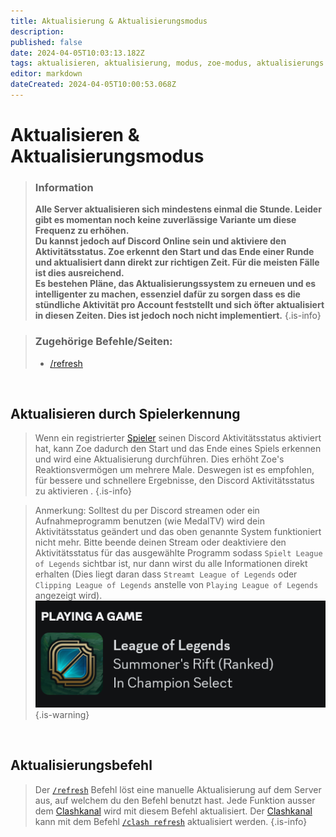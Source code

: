 ```yaml
---
title: Aktualisierung & Aktualisierungsmodus
description: 
published: false
date: 2024-04-05T10:03:13.182Z
tags: aktualisieren, aktualisierung, modus, zoe-modus, aktualisierungs modus, zoe modus
editor: markdown
dateCreated: 2024-04-05T10:00:53.068Z
---
```


# Aktualisieren & Aktualisierungsmodus

>### Information
>**Alle Server aktualisieren sich mindestens einmal die Stunde. Leider gibt es momentan noch keine zuverlässige Variante um diese Frequenz zu erhöhen.** <br>
>**Du kannst jedoch auf Discord Online sein und aktiviere den Aktivitätsstatus. Zoe erkennt den Start und das Ende einer Runde und aktualisiert dann direkt zur richtigen Zeit. Für die meisten Fälle ist dies ausreichend.** <br>
>**Es bestehen Pläne, das Aktualisierungssystem zu erneuen und es intelligenter zu machen, essenziel dafür zu sorgen dass es die stündliche Aktivität pro Account feststellt und sich öfter aktualisiert in diesen Zeiten. Dies ist jedoch noch nicht implementiert.**
>{.is-info}

>### Zugehörige Befehle/Seiten:
>-   [/refresh](/de/commands/important/refresh/)

<br>

## Aktualisieren durch Spielerkennung

>  Wenn ein registrierter [Spieler](/de/terms/player) seinen Discord Aktivitätsstatus aktiviert hat, kann Zoe dadurch den Start und das Ende eines Spiels erkennen und wird eine Aktualisierung durchführen. Dies erhöht Zoe's Reaktionsvermögen um mehrere Male. Deswegen ist es empfohlen, für bessere und schnellere Ergebnisse, den Discord Aktivitätsstatus zu aktivieren .
>{.is-info}

>Anmerkung: Solltest du per Discord streamen oder ein Aufnahmeprogramm benutzen (wie MedalTV) wird dein Aktivitätsstatus geändert und das oben genannte System funktioniert nicht mehr. 
Bitte beende deinen Stream oder deaktiviere den Aktivitätsstatus für das ausgewählte Programm sodass `Spielt League of Legends` sichtbar ist, nur dann wirst du alle Informationen direkt erhalten (Dies liegt daran dass `Streamt League of Legends` oder `Clipping League of Legends` anstelle von `Playing League of Legends` angezeigt wird). <br>
> ![](/discord_presence.png)
>{.is-warning}

<br>

## Aktualisierungsbefehl

> Der [`/refresh`](/de/commands/important/refresh) Befehl löst eine manuelle Aktualisierung auf dem Server aus, auf welchem du den Befehl benutzt hast. 
>Jede Funktion ausser dem [Clashkanal](/en/features/clashChannel) wird mit diesem Befehl aktualisiert. Der [Clashkanal](/de/features/clashChannel) kann mit dem Befehl [`/clash refresh`](/de/commands/clash/refresh/) aktualisiert werden.
>{.is-info}
